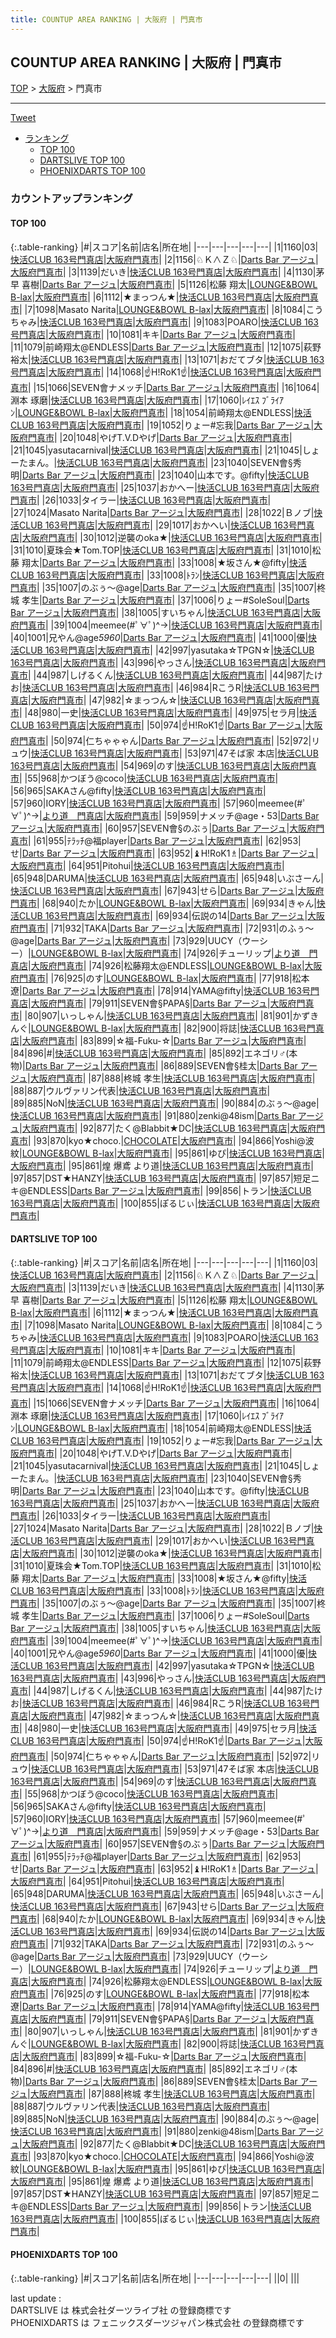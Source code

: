```yaml
---
title: COUNTUP AREA RANKING | 大阪府 | 門真市
---
```

## COUNTUP AREA RANKING | 大阪府 | 門真市

[TOP](/darts/rank/) > [大阪府](/darts/rank/大阪府/) > 門真市

___

<a href="https://twitter.com/share?ref_src=twsrc%5Etfw" data-text="COUNTUP AREA RANKING | 大阪府門真市" class="twitter-share-button" data-hashtags="DARTSLIVE,PHOENIXDARTS,darts,ダーツ" data-show-count="false">Tweet</a>

* [ランキング](#カウントアップランキング)
    * [TOP 100](#top-100)
    * [DARTSLIVE TOP 100](#dartslive-top-100)
    * [PHOENIXDARTS TOP 100](#phoenixdarts-top-100)

### カウントアップランキング

#### TOP 100



{:.table-ranking}
|#|スコア|名前|店名|所在地|
|---|---|---|---|---|
|1|1160|<span class="rank-name-dl">03</span>|<a href="https://search.dartslive.com/jp/shop/f39fb284da9bea805f9f3321c1147265">快活CLUB 163号門真店</a>|<a href="/darts/rank/大阪府/門真市">大阪府門真市</a>|
|2|1156|<span class="rank-name-dl">♘Ｋ∧Ｚ♘</span>|<a href="https://search.dartslive.com/jp/shop/983d0e58802c1d680d9b047a20a7ba1e">Darts Bar アージュ</a>|<a href="/darts/rank/大阪府/門真市">大阪府門真市</a>|
|3|1139|<span class="rank-name-dl">だいき</span>|<a href="https://search.dartslive.com/jp/shop/f39fb284da9bea805f9f3321c1147265">快活CLUB 163号門真店</a>|<a href="/darts/rank/大阪府/門真市">大阪府門真市</a>|
|4|1130|<span class="rank-name-dl">茅早 喜樹</span>|<a href="https://search.dartslive.com/jp/shop/983d0e58802c1d680d9b047a20a7ba1e">Darts Bar アージュ</a>|<a href="/darts/rank/大阪府/門真市">大阪府門真市</a>|
|5|1126|<span class="rank-name-dl">松藤 翔太</span>|<a href="https://search.dartslive.com/jp/shop/00b5fd1de13577db0d9b047a20a7ba1e">LOUNGE&BOWL B-lax</a>|<a href="/darts/rank/大阪府/門真市">大阪府門真市</a>|
|6|1112|<span class="rank-name-dl">★まっつん★</span>|<a href="https://search.dartslive.com/jp/shop/f39fb284da9bea805f9f3321c1147265">快活CLUB 163号門真店</a>|<a href="/darts/rank/大阪府/門真市">大阪府門真市</a>|
|7|1098|<span class="rank-name-dl">Masato Narita</span>|<a href="https://search.dartslive.com/jp/shop/00b5fd1de13577db0d9b047a20a7ba1e">LOUNGE&BOWL B-lax</a>|<a href="/darts/rank/大阪府/門真市">大阪府門真市</a>|
|8|1084|<span class="rank-name-dl">こうちゃみ</span>|<a href="https://search.dartslive.com/jp/shop/f39fb284da9bea805f9f3321c1147265">快活CLUB 163号門真店</a>|<a href="/darts/rank/大阪府/門真市">大阪府門真市</a>|
|9|1083|<span class="rank-name-dl">POARO</span>|<a href="https://search.dartslive.com/jp/shop/f39fb284da9bea805f9f3321c1147265">快活CLUB 163号門真店</a>|<a href="/darts/rank/大阪府/門真市">大阪府門真市</a>|
|10|1081|<span class="rank-name-dl">キキ</span>|<a href="https://search.dartslive.com/jp/shop/983d0e58802c1d680d9b047a20a7ba1e">Darts Bar アージュ</a>|<a href="/darts/rank/大阪府/門真市">大阪府門真市</a>|
|11|1079|<span class="rank-name-dl">前崎翔太@ENDLESS</span>|<a href="https://search.dartslive.com/jp/shop/983d0e58802c1d680d9b047a20a7ba1e">Darts Bar アージュ</a>|<a href="/darts/rank/大阪府/門真市">大阪府門真市</a>|
|12|1075|<span class="rank-name-dl">萩野 裕太</span>|<a href="https://search.dartslive.com/jp/shop/f39fb284da9bea805f9f3321c1147265">快活CLUB 163号門真店</a>|<a href="/darts/rank/大阪府/門真市">大阪府門真市</a>|
|13|1071|<span class="rank-name-dl">おだてブタ</span>|<a href="https://search.dartslive.com/jp/shop/f39fb284da9bea805f9f3321c1147265">快活CLUB 163号門真店</a>|<a href="/darts/rank/大阪府/門真市">大阪府門真市</a>|
|14|1068|<span class="rank-name-dl">☝H!RoK1☝</span>|<a href="https://search.dartslive.com/jp/shop/f39fb284da9bea805f9f3321c1147265">快活CLUB 163号門真店</a>|<a href="/darts/rank/大阪府/門真市">大阪府門真市</a>|
|15|1066|<span class="rank-name-dl">SEVEN會ナメッチ</span>|<a href="https://search.dartslive.com/jp/shop/983d0e58802c1d680d9b047a20a7ba1e">Darts Bar アージュ</a>|<a href="/darts/rank/大阪府/門真市">大阪府門真市</a>|
|16|1064|<span class="rank-name-dl">淵本 琢磨</span>|<a href="https://search.dartslive.com/jp/shop/f39fb284da9bea805f9f3321c1147265">快活CLUB 163号門真店</a>|<a href="/darts/rank/大阪府/門真市">大阪府門真市</a>|
|17|1060|<span class="rank-name-dl">ﾚｲｴｽ ﾌﾞﾗｲｱﾝ</span>|<a href="https://search.dartslive.com/jp/shop/00b5fd1de13577db0d9b047a20a7ba1e">LOUNGE&BOWL B-lax</a>|<a href="/darts/rank/大阪府/門真市">大阪府門真市</a>|
|18|1054|<span class="rank-name-dl">前崎翔太@ENDLESS</span>|<a href="https://search.dartslive.com/jp/shop/f39fb284da9bea805f9f3321c1147265">快活CLUB 163号門真店</a>|<a href="/darts/rank/大阪府/門真市">大阪府門真市</a>|
|19|1052|<span class="rank-name-dl">りょー#忘我</span>|<a href="https://search.dartslive.com/jp/shop/983d0e58802c1d680d9b047a20a7ba1e">Darts Bar アージュ</a>|<a href="/darts/rank/大阪府/門真市">大阪府門真市</a>|
|20|1048|<span class="rank-name-dl">やげT.V.Dやげ</span>|<a href="https://search.dartslive.com/jp/shop/983d0e58802c1d680d9b047a20a7ba1e">Darts Bar アージュ</a>|<a href="/darts/rank/大阪府/門真市">大阪府門真市</a>|
|21|1045|<span class="rank-name-dl">yasutacarnival</span>|<a href="https://search.dartslive.com/jp/shop/f39fb284da9bea805f9f3321c1147265">快活CLUB 163号門真店</a>|<a href="/darts/rank/大阪府/門真市">大阪府門真市</a>|
|21|1045|<span class="rank-name-dl">しょーたまん。</span>|<a href="https://search.dartslive.com/jp/shop/f39fb284da9bea805f9f3321c1147265">快活CLUB 163号門真店</a>|<a href="/darts/rank/大阪府/門真市">大阪府門真市</a>|
|23|1040|<span class="rank-name-dl">SEVEN會§秀明</span>|<a href="https://search.dartslive.com/jp/shop/983d0e58802c1d680d9b047a20a7ba1e">Darts Bar アージュ</a>|<a href="/darts/rank/大阪府/門真市">大阪府門真市</a>|
|23|1040|<span class="rank-name-dl">山本です。@fifty</span>|<a href="https://search.dartslive.com/jp/shop/f39fb284da9bea805f9f3321c1147265">快活CLUB 163号門真店</a>|<a href="/darts/rank/大阪府/門真市">大阪府門真市</a>|
|25|1037|<span class="rank-name-dl">おかへー</span>|<a href="https://search.dartslive.com/jp/shop/f39fb284da9bea805f9f3321c1147265">快活CLUB 163号門真店</a>|<a href="/darts/rank/大阪府/門真市">大阪府門真市</a>|
|26|1033|<span class="rank-name-dl">タイラー</span>|<a href="https://search.dartslive.com/jp/shop/f39fb284da9bea805f9f3321c1147265">快活CLUB 163号門真店</a>|<a href="/darts/rank/大阪府/門真市">大阪府門真市</a>|
|27|1024|<span class="rank-name-dl">Masato Narita</span>|<a href="https://search.dartslive.com/jp/shop/983d0e58802c1d680d9b047a20a7ba1e">Darts Bar アージュ</a>|<a href="/darts/rank/大阪府/門真市">大阪府門真市</a>|
|28|1022|<span class="rank-name-dl">Ｂノブ</span>|<a href="https://search.dartslive.com/jp/shop/f39fb284da9bea805f9f3321c1147265">快活CLUB 163号門真店</a>|<a href="/darts/rank/大阪府/門真市">大阪府門真市</a>|
|29|1017|<span class="rank-name-dl">おかへい</span>|<a href="https://search.dartslive.com/jp/shop/f39fb284da9bea805f9f3321c1147265">快活CLUB 163号門真店</a>|<a href="/darts/rank/大阪府/門真市">大阪府門真市</a>|
|30|1012|<span class="rank-name-dl">逆襲のoka★</span>|<a href="https://search.dartslive.com/jp/shop/f39fb284da9bea805f9f3321c1147265">快活CLUB 163号門真店</a>|<a href="/darts/rank/大阪府/門真市">大阪府門真市</a>|
|31|1010|<span class="rank-name-dl">夏珠会★Tom.TOP</span>|<a href="https://search.dartslive.com/jp/shop/f39fb284da9bea805f9f3321c1147265">快活CLUB 163号門真店</a>|<a href="/darts/rank/大阪府/門真市">大阪府門真市</a>|
|31|1010|<span class="rank-name-dl">松藤 翔太</span>|<a href="https://search.dartslive.com/jp/shop/983d0e58802c1d680d9b047a20a7ba1e">Darts Bar アージュ</a>|<a href="/darts/rank/大阪府/門真市">大阪府門真市</a>|
|33|1008|<span class="rank-name-dl">★坂さん★@fifty</span>|<a href="https://search.dartslive.com/jp/shop/f39fb284da9bea805f9f3321c1147265">快活CLUB 163号門真店</a>|<a href="/darts/rank/大阪府/門真市">大阪府門真市</a>|
|33|1008|<span class="rank-name-dl">ﾄﾗﾝ</span>|<a href="https://search.dartslive.com/jp/shop/f39fb284da9bea805f9f3321c1147265">快活CLUB 163号門真店</a>|<a href="/darts/rank/大阪府/門真市">大阪府門真市</a>|
|35|1007|<span class="rank-name-dl">のぶぅ〜@age</span>|<a href="https://search.dartslive.com/jp/shop/983d0e58802c1d680d9b047a20a7ba1e">Darts Bar アージュ</a>|<a href="/darts/rank/大阪府/門真市">大阪府門真市</a>|
|35|1007|<span class="rank-name-dl">柊城 孝生</span>|<a href="https://search.dartslive.com/jp/shop/983d0e58802c1d680d9b047a20a7ba1e">Darts Bar アージュ</a>|<a href="/darts/rank/大阪府/門真市">大阪府門真市</a>|
|37|1006|<span class="rank-name-dl">りょー#SoleSoul</span>|<a href="https://search.dartslive.com/jp/shop/983d0e58802c1d680d9b047a20a7ba1e">Darts Bar アージュ</a>|<a href="/darts/rank/大阪府/門真市">大阪府門真市</a>|
|38|1005|<span class="rank-name-dl">すいちゃん</span>|<a href="https://search.dartslive.com/jp/shop/f39fb284da9bea805f9f3321c1147265">快活CLUB 163号門真店</a>|<a href="/darts/rank/大阪府/門真市">大阪府門真市</a>|
|39|1004|<span class="rank-name-dl">meemee(#ﾟ∀ﾟ)^→</span>|<a href="https://search.dartslive.com/jp/shop/f39fb284da9bea805f9f3321c1147265">快活CLUB 163号門真店</a>|<a href="/darts/rank/大阪府/門真市">大阪府門真市</a>|
|40|1001|<span class="rank-name-dl">兄やん@age*5960*</span>|<a href="https://search.dartslive.com/jp/shop/983d0e58802c1d680d9b047a20a7ba1e">Darts Bar アージュ</a>|<a href="/darts/rank/大阪府/門真市">大阪府門真市</a>|
|41|1000|<span class="rank-name-dl">優</span>|<a href="https://search.dartslive.com/jp/shop/f39fb284da9bea805f9f3321c1147265">快活CLUB 163号門真店</a>|<a href="/darts/rank/大阪府/門真市">大阪府門真市</a>|
|42|997|<span class="rank-name-dl">yasutaka☆TPGN☆</span>|<a href="https://search.dartslive.com/jp/shop/f39fb284da9bea805f9f3321c1147265">快活CLUB 163号門真店</a>|<a href="/darts/rank/大阪府/門真市">大阪府門真市</a>|
|43|996|<span class="rank-name-dl">やっさん</span>|<a href="https://search.dartslive.com/jp/shop/f39fb284da9bea805f9f3321c1147265">快活CLUB 163号門真店</a>|<a href="/darts/rank/大阪府/門真市">大阪府門真市</a>|
|44|987|<span class="rank-name-dl">しげるくん</span>|<a href="https://search.dartslive.com/jp/shop/f39fb284da9bea805f9f3321c1147265">快活CLUB 163号門真店</a>|<a href="/darts/rank/大阪府/門真市">大阪府門真市</a>|
|44|987|<span class="rank-name-dl">たけお</span>|<a href="https://search.dartslive.com/jp/shop/f39fb284da9bea805f9f3321c1147265">快活CLUB 163号門真店</a>|<a href="/darts/rank/大阪府/門真市">大阪府門真市</a>|
|46|984|<span class="rank-name-dl">RこうR</span>|<a href="https://search.dartslive.com/jp/shop/f39fb284da9bea805f9f3321c1147265">快活CLUB 163号門真店</a>|<a href="/darts/rank/大阪府/門真市">大阪府門真市</a>|
|47|982|<span class="rank-name-dl">☆まっつん☆</span>|<a href="https://search.dartslive.com/jp/shop/f39fb284da9bea805f9f3321c1147265">快活CLUB 163号門真店</a>|<a href="/darts/rank/大阪府/門真市">大阪府門真市</a>|
|48|980|<span class="rank-name-dl">一史</span>|<a href="https://search.dartslive.com/jp/shop/f39fb284da9bea805f9f3321c1147265">快活CLUB 163号門真店</a>|<a href="/darts/rank/大阪府/門真市">大阪府門真市</a>|
|49|975|<span class="rank-name-dl">セラ月</span>|<a href="https://search.dartslive.com/jp/shop/f39fb284da9bea805f9f3321c1147265">快活CLUB 163号門真店</a>|<a href="/darts/rank/大阪府/門真市">大阪府門真市</a>|
|50|974|<span class="rank-name-dl">☝H!RoK1☝</span>|<a href="https://search.dartslive.com/jp/shop/983d0e58802c1d680d9b047a20a7ba1e">Darts Bar アージュ</a>|<a href="/darts/rank/大阪府/門真市">大阪府門真市</a>|
|50|974|<span class="rank-name-dl">仁ちゃゃゃん</span>|<a href="https://search.dartslive.com/jp/shop/983d0e58802c1d680d9b047a20a7ba1e">Darts Bar アージュ</a>|<a href="/darts/rank/大阪府/門真市">大阪府門真市</a>|
|52|972|<span class="rank-name-dl">リュウ</span>|<a href="https://search.dartslive.com/jp/shop/f39fb284da9bea805f9f3321c1147265">快活CLUB 163号門真店</a>|<a href="/darts/rank/大阪府/門真市">大阪府門真市</a>|
|53|971|<span class="rank-name-dl">47そば家 本店</span>|<a href="https://search.dartslive.com/jp/shop/f39fb284da9bea805f9f3321c1147265">快活CLUB 163号門真店</a>|<a href="/darts/rank/大阪府/門真市">大阪府門真市</a>|
|54|969|<span class="rank-name-dl">のす</span>|<a href="https://search.dartslive.com/jp/shop/f39fb284da9bea805f9f3321c1147265">快活CLUB 163号門真店</a>|<a href="/darts/rank/大阪府/門真市">大阪府門真市</a>|
|55|968|<span class="rank-name-dl">かつぼう@coco</span>|<a href="https://search.dartslive.com/jp/shop/f39fb284da9bea805f9f3321c1147265">快活CLUB 163号門真店</a>|<a href="/darts/rank/大阪府/門真市">大阪府門真市</a>|
|56|965|<span class="rank-name-dl">SAKAさん@fifty</span>|<a href="https://search.dartslive.com/jp/shop/f39fb284da9bea805f9f3321c1147265">快活CLUB 163号門真店</a>|<a href="/darts/rank/大阪府/門真市">大阪府門真市</a>|
|57|960|<span class="rank-name-dl">IORY</span>|<a href="https://search.dartslive.com/jp/shop/f39fb284da9bea805f9f3321c1147265">快活CLUB 163号門真店</a>|<a href="/darts/rank/大阪府/門真市">大阪府門真市</a>|
|57|960|<span class="rank-name-dl">meemee(#ﾟ∀ﾟ)^→</span>|<a href="https://search.dartslive.com/jp/shop/8a49af8c450299650d9b047a20a7ba1e">より道　門真店</a>|<a href="/darts/rank/大阪府/門真市">大阪府門真市</a>|
|59|959|<span class="rank-name-dl">ナメッチ@age・53</span>|<a href="https://search.dartslive.com/jp/shop/983d0e58802c1d680d9b047a20a7ba1e">Darts Bar アージュ</a>|<a href="/darts/rank/大阪府/門真市">大阪府門真市</a>|
|60|957|<span class="rank-name-dl">SEVEN會§のぶぅ</span>|<a href="https://search.dartslive.com/jp/shop/983d0e58802c1d680d9b047a20a7ba1e">Darts Bar アージュ</a>|<a href="/darts/rank/大阪府/門真市">大阪府門真市</a>|
|61|955|<span class="rank-name-dl">ﾃﾗｯﾁ@福player</span>|<a href="https://search.dartslive.com/jp/shop/983d0e58802c1d680d9b047a20a7ba1e">Darts Bar アージュ</a>|<a href="/darts/rank/大阪府/門真市">大阪府門真市</a>|
|62|953|<span class="rank-name-dl">せ</span>|<a href="https://search.dartslive.com/jp/shop/983d0e58802c1d680d9b047a20a7ba1e">Darts Bar アージュ</a>|<a href="/darts/rank/大阪府/門真市">大阪府門真市</a>|
|63|952|<span class="rank-name-dl">♝H!RoK1♗</span>|<a href="https://search.dartslive.com/jp/shop/983d0e58802c1d680d9b047a20a7ba1e">Darts Bar アージュ</a>|<a href="/darts/rank/大阪府/門真市">大阪府門真市</a>|
|64|951|<span class="rank-name-dl">Pitohui</span>|<a href="https://search.dartslive.com/jp/shop/f39fb284da9bea805f9f3321c1147265">快活CLUB 163号門真店</a>|<a href="/darts/rank/大阪府/門真市">大阪府門真市</a>|
|65|948|<span class="rank-name-dl">DARUMA</span>|<a href="https://search.dartslive.com/jp/shop/f39fb284da9bea805f9f3321c1147265">快活CLUB 163号門真店</a>|<a href="/darts/rank/大阪府/門真市">大阪府門真市</a>|
|65|948|<span class="rank-name-dl">いぶさーん</span>|<a href="https://search.dartslive.com/jp/shop/f39fb284da9bea805f9f3321c1147265">快活CLUB 163号門真店</a>|<a href="/darts/rank/大阪府/門真市">大阪府門真市</a>|
|67|943|<span class="rank-name-dl">せら</span>|<a href="https://search.dartslive.com/jp/shop/983d0e58802c1d680d9b047a20a7ba1e">Darts Bar アージュ</a>|<a href="/darts/rank/大阪府/門真市">大阪府門真市</a>|
|68|940|<span class="rank-name-dl">たか</span>|<a href="https://search.dartslive.com/jp/shop/00b5fd1de13577db0d9b047a20a7ba1e">LOUNGE&BOWL B-lax</a>|<a href="/darts/rank/大阪府/門真市">大阪府門真市</a>|
|69|934|<span class="rank-name-dl">きゃん</span>|<a href="https://search.dartslive.com/jp/shop/f39fb284da9bea805f9f3321c1147265">快活CLUB 163号門真店</a>|<a href="/darts/rank/大阪府/門真市">大阪府門真市</a>|
|69|934|<span class="rank-name-dl">伝説の14</span>|<a href="https://search.dartslive.com/jp/shop/983d0e58802c1d680d9b047a20a7ba1e">Darts Bar アージュ</a>|<a href="/darts/rank/大阪府/門真市">大阪府門真市</a>|
|71|932|<span class="rank-name-dl">TAKA</span>|<a href="https://search.dartslive.com/jp/shop/983d0e58802c1d680d9b047a20a7ba1e">Darts Bar アージュ</a>|<a href="/darts/rank/大阪府/門真市">大阪府門真市</a>|
|72|931|<span class="rank-name-dl">のふぅ〜@age</span>|<a href="https://search.dartslive.com/jp/shop/983d0e58802c1d680d9b047a20a7ba1e">Darts Bar アージュ</a>|<a href="/darts/rank/大阪府/門真市">大阪府門真市</a>|
|73|929|<span class="rank-name-dl">UUCY（ウーシー）</span>|<a href="https://search.dartslive.com/jp/shop/00b5fd1de13577db0d9b047a20a7ba1e">LOUNGE&BOWL B-lax</a>|<a href="/darts/rank/大阪府/門真市">大阪府門真市</a>|
|74|926|<span class="rank-name-dl">チューリップ</span>|<a href="https://search.dartslive.com/jp/shop/8a49af8c450299650d9b047a20a7ba1e">より道　門真店</a>|<a href="/darts/rank/大阪府/門真市">大阪府門真市</a>|
|74|926|<span class="rank-name-dl">松藤翔太@ENDLESS</span>|<a href="https://search.dartslive.com/jp/shop/00b5fd1de13577db0d9b047a20a7ba1e">LOUNGE&BOWL B-lax</a>|<a href="/darts/rank/大阪府/門真市">大阪府門真市</a>|
|76|925|<span class="rank-name-dl">のす</span>|<a href="https://search.dartslive.com/jp/shop/00b5fd1de13577db0d9b047a20a7ba1e">LOUNGE&BOWL B-lax</a>|<a href="/darts/rank/大阪府/門真市">大阪府門真市</a>|
|77|918|<span class="rank-name-dl">松本 遼</span>|<a href="https://search.dartslive.com/jp/shop/983d0e58802c1d680d9b047a20a7ba1e">Darts Bar アージュ</a>|<a href="/darts/rank/大阪府/門真市">大阪府門真市</a>|
|78|914|<span class="rank-name-dl">YAMA@fifty</span>|<a href="https://search.dartslive.com/jp/shop/f39fb284da9bea805f9f3321c1147265">快活CLUB 163号門真店</a>|<a href="/darts/rank/大阪府/門真市">大阪府門真市</a>|
|79|911|<span class="rank-name-dl">SEVEN會§PAPA§</span>|<a href="https://search.dartslive.com/jp/shop/983d0e58802c1d680d9b047a20a7ba1e">Darts Bar アージュ</a>|<a href="/darts/rank/大阪府/門真市">大阪府門真市</a>|
|80|907|<span class="rank-name-dl">いっしゃん</span>|<a href="https://search.dartslive.com/jp/shop/f39fb284da9bea805f9f3321c1147265">快活CLUB 163号門真店</a>|<a href="/darts/rank/大阪府/門真市">大阪府門真市</a>|
|81|901|<span class="rank-name-dl">かずきんぐ</span>|<a href="https://search.dartslive.com/jp/shop/00b5fd1de13577db0d9b047a20a7ba1e">LOUNGE&BOWL B-lax</a>|<a href="/darts/rank/大阪府/門真市">大阪府門真市</a>|
|82|900|<span class="rank-name-dl">将誌</span>|<a href="https://search.dartslive.com/jp/shop/f39fb284da9bea805f9f3321c1147265">快活CLUB 163号門真店</a>|<a href="/darts/rank/大阪府/門真市">大阪府門真市</a>|
|83|899|<span class="rank-name-dl">☆福-Fuku-☆</span>|<a href="https://search.dartslive.com/jp/shop/983d0e58802c1d680d9b047a20a7ba1e">Darts Bar アージュ</a>|<a href="/darts/rank/大阪府/門真市">大阪府門真市</a>|
|84|896|<span class="rank-name-dl">#</span>|<a href="https://search.dartslive.com/jp/shop/f39fb284da9bea805f9f3321c1147265">快活CLUB 163号門真店</a>|<a href="/darts/rank/大阪府/門真市">大阪府門真市</a>|
|85|892|<span class="rank-name-dl">エネゴリ♂(本物)</span>|<a href="https://search.dartslive.com/jp/shop/983d0e58802c1d680d9b047a20a7ba1e">Darts Bar アージュ</a>|<a href="/darts/rank/大阪府/門真市">大阪府門真市</a>|
|86|889|<span class="rank-name-dl">SEVEN會§桂太</span>|<a href="https://search.dartslive.com/jp/shop/983d0e58802c1d680d9b047a20a7ba1e">Darts Bar アージュ</a>|<a href="/darts/rank/大阪府/門真市">大阪府門真市</a>|
|87|888|<span class="rank-name-dl">柊城 孝生</span>|<a href="https://search.dartslive.com/jp/shop/f39fb284da9bea805f9f3321c1147265">快活CLUB 163号門真店</a>|<a href="/darts/rank/大阪府/門真市">大阪府門真市</a>|
|88|887|<span class="rank-name-dl">ウルヴァリン代表</span>|<a href="https://search.dartslive.com/jp/shop/f39fb284da9bea805f9f3321c1147265">快活CLUB 163号門真店</a>|<a href="/darts/rank/大阪府/門真市">大阪府門真市</a>|
|89|885|<span class="rank-name-dl">NoN</span>|<a href="https://search.dartslive.com/jp/shop/f39fb284da9bea805f9f3321c1147265">快活CLUB 163号門真店</a>|<a href="/darts/rank/大阪府/門真市">大阪府門真市</a>|
|90|884|<span class="rank-name-dl">のぶぅ〜@age</span>|<a href="https://search.dartslive.com/jp/shop/f39fb284da9bea805f9f3321c1147265">快活CLUB 163号門真店</a>|<a href="/darts/rank/大阪府/門真市">大阪府門真市</a>|
|91|880|<span class="rank-name-dl">zenki@48ism</span>|<a href="https://search.dartslive.com/jp/shop/983d0e58802c1d680d9b047a20a7ba1e">Darts Bar アージュ</a>|<a href="/darts/rank/大阪府/門真市">大阪府門真市</a>|
|92|877|<span class="rank-name-dl">たく@Blabbit★DC</span>|<a href="https://search.dartslive.com/jp/shop/f39fb284da9bea805f9f3321c1147265">快活CLUB 163号門真店</a>|<a href="/darts/rank/大阪府/門真市">大阪府門真市</a>|
|93|870|<span class="rank-name-dl">kyo★choco.</span>|<a href="https://search.dartslive.com/jp/shop/4176b829d791c9ba0d9b047a20a7ba1e">CHOCOLATE</a>|<a href="/darts/rank/大阪府/門真市">大阪府門真市</a>|
|94|866|<span class="rank-name-dl">Yoshi@波紋</span>|<a href="https://search.dartslive.com/jp/shop/00b5fd1de13577db0d9b047a20a7ba1e">LOUNGE&BOWL B-lax</a>|<a href="/darts/rank/大阪府/門真市">大阪府門真市</a>|
|95|861|<span class="rank-name-dl">ゆぴ</span>|<a href="https://search.dartslive.com/jp/shop/f39fb284da9bea805f9f3321c1147265">快活CLUB 163号門真店</a>|<a href="/darts/rank/大阪府/門真市">大阪府門真市</a>|
|95|861|<span class="rank-name-dl">煌 爆鳶 より道</span>|<a href="https://search.dartslive.com/jp/shop/f39fb284da9bea805f9f3321c1147265">快活CLUB 163号門真店</a>|<a href="/darts/rank/大阪府/門真市">大阪府門真市</a>|
|97|857|<span class="rank-name-dl">DST★HANZY</span>|<a href="https://search.dartslive.com/jp/shop/f39fb284da9bea805f9f3321c1147265">快活CLUB 163号門真店</a>|<a href="/darts/rank/大阪府/門真市">大阪府門真市</a>|
|97|857|<span class="rank-name-dl">短足ニキ@ENDLESS</span>|<a href="https://search.dartslive.com/jp/shop/983d0e58802c1d680d9b047a20a7ba1e">Darts Bar アージュ</a>|<a href="/darts/rank/大阪府/門真市">大阪府門真市</a>|
|99|856|<span class="rank-name-dl">トラン</span>|<a href="https://search.dartslive.com/jp/shop/f39fb284da9bea805f9f3321c1147265">快活CLUB 163号門真店</a>|<a href="/darts/rank/大阪府/門真市">大阪府門真市</a>|
|100|855|<span class="rank-name-dl">ぽるじぃ</span>|<a href="https://search.dartslive.com/jp/shop/f39fb284da9bea805f9f3321c1147265">快活CLUB 163号門真店</a>|<a href="/darts/rank/大阪府/門真市">大阪府門真市</a>|


#### DARTSLIVE TOP 100



{:.table-ranking}
|#|スコア|名前|店名|所在地|
|---|---|---|---|---|
|1|1160|<span class="rank-name-dl">03</span>|<a href="https://search.dartslive.com/jp/shop/f39fb284da9bea805f9f3321c1147265">快活CLUB 163号門真店</a>|<a href="/darts/rank/大阪府/門真市">大阪府門真市</a>|
|2|1156|<span class="rank-name-dl">♘Ｋ∧Ｚ♘</span>|<a href="https://search.dartslive.com/jp/shop/983d0e58802c1d680d9b047a20a7ba1e">Darts Bar アージュ</a>|<a href="/darts/rank/大阪府/門真市">大阪府門真市</a>|
|3|1139|<span class="rank-name-dl">だいき</span>|<a href="https://search.dartslive.com/jp/shop/f39fb284da9bea805f9f3321c1147265">快活CLUB 163号門真店</a>|<a href="/darts/rank/大阪府/門真市">大阪府門真市</a>|
|4|1130|<span class="rank-name-dl">茅早 喜樹</span>|<a href="https://search.dartslive.com/jp/shop/983d0e58802c1d680d9b047a20a7ba1e">Darts Bar アージュ</a>|<a href="/darts/rank/大阪府/門真市">大阪府門真市</a>|
|5|1126|<span class="rank-name-dl">松藤 翔太</span>|<a href="https://search.dartslive.com/jp/shop/00b5fd1de13577db0d9b047a20a7ba1e">LOUNGE&BOWL B-lax</a>|<a href="/darts/rank/大阪府/門真市">大阪府門真市</a>|
|6|1112|<span class="rank-name-dl">★まっつん★</span>|<a href="https://search.dartslive.com/jp/shop/f39fb284da9bea805f9f3321c1147265">快活CLUB 163号門真店</a>|<a href="/darts/rank/大阪府/門真市">大阪府門真市</a>|
|7|1098|<span class="rank-name-dl">Masato Narita</span>|<a href="https://search.dartslive.com/jp/shop/00b5fd1de13577db0d9b047a20a7ba1e">LOUNGE&BOWL B-lax</a>|<a href="/darts/rank/大阪府/門真市">大阪府門真市</a>|
|8|1084|<span class="rank-name-dl">こうちゃみ</span>|<a href="https://search.dartslive.com/jp/shop/f39fb284da9bea805f9f3321c1147265">快活CLUB 163号門真店</a>|<a href="/darts/rank/大阪府/門真市">大阪府門真市</a>|
|9|1083|<span class="rank-name-dl">POARO</span>|<a href="https://search.dartslive.com/jp/shop/f39fb284da9bea805f9f3321c1147265">快活CLUB 163号門真店</a>|<a href="/darts/rank/大阪府/門真市">大阪府門真市</a>|
|10|1081|<span class="rank-name-dl">キキ</span>|<a href="https://search.dartslive.com/jp/shop/983d0e58802c1d680d9b047a20a7ba1e">Darts Bar アージュ</a>|<a href="/darts/rank/大阪府/門真市">大阪府門真市</a>|
|11|1079|<span class="rank-name-dl">前崎翔太@ENDLESS</span>|<a href="https://search.dartslive.com/jp/shop/983d0e58802c1d680d9b047a20a7ba1e">Darts Bar アージュ</a>|<a href="/darts/rank/大阪府/門真市">大阪府門真市</a>|
|12|1075|<span class="rank-name-dl">萩野 裕太</span>|<a href="https://search.dartslive.com/jp/shop/f39fb284da9bea805f9f3321c1147265">快活CLUB 163号門真店</a>|<a href="/darts/rank/大阪府/門真市">大阪府門真市</a>|
|13|1071|<span class="rank-name-dl">おだてブタ</span>|<a href="https://search.dartslive.com/jp/shop/f39fb284da9bea805f9f3321c1147265">快活CLUB 163号門真店</a>|<a href="/darts/rank/大阪府/門真市">大阪府門真市</a>|
|14|1068|<span class="rank-name-dl">☝H!RoK1☝</span>|<a href="https://search.dartslive.com/jp/shop/f39fb284da9bea805f9f3321c1147265">快活CLUB 163号門真店</a>|<a href="/darts/rank/大阪府/門真市">大阪府門真市</a>|
|15|1066|<span class="rank-name-dl">SEVEN會ナメッチ</span>|<a href="https://search.dartslive.com/jp/shop/983d0e58802c1d680d9b047a20a7ba1e">Darts Bar アージュ</a>|<a href="/darts/rank/大阪府/門真市">大阪府門真市</a>|
|16|1064|<span class="rank-name-dl">淵本 琢磨</span>|<a href="https://search.dartslive.com/jp/shop/f39fb284da9bea805f9f3321c1147265">快活CLUB 163号門真店</a>|<a href="/darts/rank/大阪府/門真市">大阪府門真市</a>|
|17|1060|<span class="rank-name-dl">ﾚｲｴｽ ﾌﾞﾗｲｱﾝ</span>|<a href="https://search.dartslive.com/jp/shop/00b5fd1de13577db0d9b047a20a7ba1e">LOUNGE&BOWL B-lax</a>|<a href="/darts/rank/大阪府/門真市">大阪府門真市</a>|
|18|1054|<span class="rank-name-dl">前崎翔太@ENDLESS</span>|<a href="https://search.dartslive.com/jp/shop/f39fb284da9bea805f9f3321c1147265">快活CLUB 163号門真店</a>|<a href="/darts/rank/大阪府/門真市">大阪府門真市</a>|
|19|1052|<span class="rank-name-dl">りょー#忘我</span>|<a href="https://search.dartslive.com/jp/shop/983d0e58802c1d680d9b047a20a7ba1e">Darts Bar アージュ</a>|<a href="/darts/rank/大阪府/門真市">大阪府門真市</a>|
|20|1048|<span class="rank-name-dl">やげT.V.Dやげ</span>|<a href="https://search.dartslive.com/jp/shop/983d0e58802c1d680d9b047a20a7ba1e">Darts Bar アージュ</a>|<a href="/darts/rank/大阪府/門真市">大阪府門真市</a>|
|21|1045|<span class="rank-name-dl">yasutacarnival</span>|<a href="https://search.dartslive.com/jp/shop/f39fb284da9bea805f9f3321c1147265">快活CLUB 163号門真店</a>|<a href="/darts/rank/大阪府/門真市">大阪府門真市</a>|
|21|1045|<span class="rank-name-dl">しょーたまん。</span>|<a href="https://search.dartslive.com/jp/shop/f39fb284da9bea805f9f3321c1147265">快活CLUB 163号門真店</a>|<a href="/darts/rank/大阪府/門真市">大阪府門真市</a>|
|23|1040|<span class="rank-name-dl">SEVEN會§秀明</span>|<a href="https://search.dartslive.com/jp/shop/983d0e58802c1d680d9b047a20a7ba1e">Darts Bar アージュ</a>|<a href="/darts/rank/大阪府/門真市">大阪府門真市</a>|
|23|1040|<span class="rank-name-dl">山本です。@fifty</span>|<a href="https://search.dartslive.com/jp/shop/f39fb284da9bea805f9f3321c1147265">快活CLUB 163号門真店</a>|<a href="/darts/rank/大阪府/門真市">大阪府門真市</a>|
|25|1037|<span class="rank-name-dl">おかへー</span>|<a href="https://search.dartslive.com/jp/shop/f39fb284da9bea805f9f3321c1147265">快活CLUB 163号門真店</a>|<a href="/darts/rank/大阪府/門真市">大阪府門真市</a>|
|26|1033|<span class="rank-name-dl">タイラー</span>|<a href="https://search.dartslive.com/jp/shop/f39fb284da9bea805f9f3321c1147265">快活CLUB 163号門真店</a>|<a href="/darts/rank/大阪府/門真市">大阪府門真市</a>|
|27|1024|<span class="rank-name-dl">Masato Narita</span>|<a href="https://search.dartslive.com/jp/shop/983d0e58802c1d680d9b047a20a7ba1e">Darts Bar アージュ</a>|<a href="/darts/rank/大阪府/門真市">大阪府門真市</a>|
|28|1022|<span class="rank-name-dl">Ｂノブ</span>|<a href="https://search.dartslive.com/jp/shop/f39fb284da9bea805f9f3321c1147265">快活CLUB 163号門真店</a>|<a href="/darts/rank/大阪府/門真市">大阪府門真市</a>|
|29|1017|<span class="rank-name-dl">おかへい</span>|<a href="https://search.dartslive.com/jp/shop/f39fb284da9bea805f9f3321c1147265">快活CLUB 163号門真店</a>|<a href="/darts/rank/大阪府/門真市">大阪府門真市</a>|
|30|1012|<span class="rank-name-dl">逆襲のoka★</span>|<a href="https://search.dartslive.com/jp/shop/f39fb284da9bea805f9f3321c1147265">快活CLUB 163号門真店</a>|<a href="/darts/rank/大阪府/門真市">大阪府門真市</a>|
|31|1010|<span class="rank-name-dl">夏珠会★Tom.TOP</span>|<a href="https://search.dartslive.com/jp/shop/f39fb284da9bea805f9f3321c1147265">快活CLUB 163号門真店</a>|<a href="/darts/rank/大阪府/門真市">大阪府門真市</a>|
|31|1010|<span class="rank-name-dl">松藤 翔太</span>|<a href="https://search.dartslive.com/jp/shop/983d0e58802c1d680d9b047a20a7ba1e">Darts Bar アージュ</a>|<a href="/darts/rank/大阪府/門真市">大阪府門真市</a>|
|33|1008|<span class="rank-name-dl">★坂さん★@fifty</span>|<a href="https://search.dartslive.com/jp/shop/f39fb284da9bea805f9f3321c1147265">快活CLUB 163号門真店</a>|<a href="/darts/rank/大阪府/門真市">大阪府門真市</a>|
|33|1008|<span class="rank-name-dl">ﾄﾗﾝ</span>|<a href="https://search.dartslive.com/jp/shop/f39fb284da9bea805f9f3321c1147265">快活CLUB 163号門真店</a>|<a href="/darts/rank/大阪府/門真市">大阪府門真市</a>|
|35|1007|<span class="rank-name-dl">のぶぅ〜@age</span>|<a href="https://search.dartslive.com/jp/shop/983d0e58802c1d680d9b047a20a7ba1e">Darts Bar アージュ</a>|<a href="/darts/rank/大阪府/門真市">大阪府門真市</a>|
|35|1007|<span class="rank-name-dl">柊城 孝生</span>|<a href="https://search.dartslive.com/jp/shop/983d0e58802c1d680d9b047a20a7ba1e">Darts Bar アージュ</a>|<a href="/darts/rank/大阪府/門真市">大阪府門真市</a>|
|37|1006|<span class="rank-name-dl">りょー#SoleSoul</span>|<a href="https://search.dartslive.com/jp/shop/983d0e58802c1d680d9b047a20a7ba1e">Darts Bar アージュ</a>|<a href="/darts/rank/大阪府/門真市">大阪府門真市</a>|
|38|1005|<span class="rank-name-dl">すいちゃん</span>|<a href="https://search.dartslive.com/jp/shop/f39fb284da9bea805f9f3321c1147265">快活CLUB 163号門真店</a>|<a href="/darts/rank/大阪府/門真市">大阪府門真市</a>|
|39|1004|<span class="rank-name-dl">meemee(#ﾟ∀ﾟ)^→</span>|<a href="https://search.dartslive.com/jp/shop/f39fb284da9bea805f9f3321c1147265">快活CLUB 163号門真店</a>|<a href="/darts/rank/大阪府/門真市">大阪府門真市</a>|
|40|1001|<span class="rank-name-dl">兄やん@age*5960*</span>|<a href="https://search.dartslive.com/jp/shop/983d0e58802c1d680d9b047a20a7ba1e">Darts Bar アージュ</a>|<a href="/darts/rank/大阪府/門真市">大阪府門真市</a>|
|41|1000|<span class="rank-name-dl">優</span>|<a href="https://search.dartslive.com/jp/shop/f39fb284da9bea805f9f3321c1147265">快活CLUB 163号門真店</a>|<a href="/darts/rank/大阪府/門真市">大阪府門真市</a>|
|42|997|<span class="rank-name-dl">yasutaka☆TPGN☆</span>|<a href="https://search.dartslive.com/jp/shop/f39fb284da9bea805f9f3321c1147265">快活CLUB 163号門真店</a>|<a href="/darts/rank/大阪府/門真市">大阪府門真市</a>|
|43|996|<span class="rank-name-dl">やっさん</span>|<a href="https://search.dartslive.com/jp/shop/f39fb284da9bea805f9f3321c1147265">快活CLUB 163号門真店</a>|<a href="/darts/rank/大阪府/門真市">大阪府門真市</a>|
|44|987|<span class="rank-name-dl">しげるくん</span>|<a href="https://search.dartslive.com/jp/shop/f39fb284da9bea805f9f3321c1147265">快活CLUB 163号門真店</a>|<a href="/darts/rank/大阪府/門真市">大阪府門真市</a>|
|44|987|<span class="rank-name-dl">たけお</span>|<a href="https://search.dartslive.com/jp/shop/f39fb284da9bea805f9f3321c1147265">快活CLUB 163号門真店</a>|<a href="/darts/rank/大阪府/門真市">大阪府門真市</a>|
|46|984|<span class="rank-name-dl">RこうR</span>|<a href="https://search.dartslive.com/jp/shop/f39fb284da9bea805f9f3321c1147265">快活CLUB 163号門真店</a>|<a href="/darts/rank/大阪府/門真市">大阪府門真市</a>|
|47|982|<span class="rank-name-dl">☆まっつん☆</span>|<a href="https://search.dartslive.com/jp/shop/f39fb284da9bea805f9f3321c1147265">快活CLUB 163号門真店</a>|<a href="/darts/rank/大阪府/門真市">大阪府門真市</a>|
|48|980|<span class="rank-name-dl">一史</span>|<a href="https://search.dartslive.com/jp/shop/f39fb284da9bea805f9f3321c1147265">快活CLUB 163号門真店</a>|<a href="/darts/rank/大阪府/門真市">大阪府門真市</a>|
|49|975|<span class="rank-name-dl">セラ月</span>|<a href="https://search.dartslive.com/jp/shop/f39fb284da9bea805f9f3321c1147265">快活CLUB 163号門真店</a>|<a href="/darts/rank/大阪府/門真市">大阪府門真市</a>|
|50|974|<span class="rank-name-dl">☝H!RoK1☝</span>|<a href="https://search.dartslive.com/jp/shop/983d0e58802c1d680d9b047a20a7ba1e">Darts Bar アージュ</a>|<a href="/darts/rank/大阪府/門真市">大阪府門真市</a>|
|50|974|<span class="rank-name-dl">仁ちゃゃゃん</span>|<a href="https://search.dartslive.com/jp/shop/983d0e58802c1d680d9b047a20a7ba1e">Darts Bar アージュ</a>|<a href="/darts/rank/大阪府/門真市">大阪府門真市</a>|
|52|972|<span class="rank-name-dl">リュウ</span>|<a href="https://search.dartslive.com/jp/shop/f39fb284da9bea805f9f3321c1147265">快活CLUB 163号門真店</a>|<a href="/darts/rank/大阪府/門真市">大阪府門真市</a>|
|53|971|<span class="rank-name-dl">47そば家 本店</span>|<a href="https://search.dartslive.com/jp/shop/f39fb284da9bea805f9f3321c1147265">快活CLUB 163号門真店</a>|<a href="/darts/rank/大阪府/門真市">大阪府門真市</a>|
|54|969|<span class="rank-name-dl">のす</span>|<a href="https://search.dartslive.com/jp/shop/f39fb284da9bea805f9f3321c1147265">快活CLUB 163号門真店</a>|<a href="/darts/rank/大阪府/門真市">大阪府門真市</a>|
|55|968|<span class="rank-name-dl">かつぼう@coco</span>|<a href="https://search.dartslive.com/jp/shop/f39fb284da9bea805f9f3321c1147265">快活CLUB 163号門真店</a>|<a href="/darts/rank/大阪府/門真市">大阪府門真市</a>|
|56|965|<span class="rank-name-dl">SAKAさん@fifty</span>|<a href="https://search.dartslive.com/jp/shop/f39fb284da9bea805f9f3321c1147265">快活CLUB 163号門真店</a>|<a href="/darts/rank/大阪府/門真市">大阪府門真市</a>|
|57|960|<span class="rank-name-dl">IORY</span>|<a href="https://search.dartslive.com/jp/shop/f39fb284da9bea805f9f3321c1147265">快活CLUB 163号門真店</a>|<a href="/darts/rank/大阪府/門真市">大阪府門真市</a>|
|57|960|<span class="rank-name-dl">meemee(#ﾟ∀ﾟ)^→</span>|<a href="https://search.dartslive.com/jp/shop/8a49af8c450299650d9b047a20a7ba1e">より道　門真店</a>|<a href="/darts/rank/大阪府/門真市">大阪府門真市</a>|
|59|959|<span class="rank-name-dl">ナメッチ@age・53</span>|<a href="https://search.dartslive.com/jp/shop/983d0e58802c1d680d9b047a20a7ba1e">Darts Bar アージュ</a>|<a href="/darts/rank/大阪府/門真市">大阪府門真市</a>|
|60|957|<span class="rank-name-dl">SEVEN會§のぶぅ</span>|<a href="https://search.dartslive.com/jp/shop/983d0e58802c1d680d9b047a20a7ba1e">Darts Bar アージュ</a>|<a href="/darts/rank/大阪府/門真市">大阪府門真市</a>|
|61|955|<span class="rank-name-dl">ﾃﾗｯﾁ@福player</span>|<a href="https://search.dartslive.com/jp/shop/983d0e58802c1d680d9b047a20a7ba1e">Darts Bar アージュ</a>|<a href="/darts/rank/大阪府/門真市">大阪府門真市</a>|
|62|953|<span class="rank-name-dl">せ</span>|<a href="https://search.dartslive.com/jp/shop/983d0e58802c1d680d9b047a20a7ba1e">Darts Bar アージュ</a>|<a href="/darts/rank/大阪府/門真市">大阪府門真市</a>|
|63|952|<span class="rank-name-dl">♝H!RoK1♗</span>|<a href="https://search.dartslive.com/jp/shop/983d0e58802c1d680d9b047a20a7ba1e">Darts Bar アージュ</a>|<a href="/darts/rank/大阪府/門真市">大阪府門真市</a>|
|64|951|<span class="rank-name-dl">Pitohui</span>|<a href="https://search.dartslive.com/jp/shop/f39fb284da9bea805f9f3321c1147265">快活CLUB 163号門真店</a>|<a href="/darts/rank/大阪府/門真市">大阪府門真市</a>|
|65|948|<span class="rank-name-dl">DARUMA</span>|<a href="https://search.dartslive.com/jp/shop/f39fb284da9bea805f9f3321c1147265">快活CLUB 163号門真店</a>|<a href="/darts/rank/大阪府/門真市">大阪府門真市</a>|
|65|948|<span class="rank-name-dl">いぶさーん</span>|<a href="https://search.dartslive.com/jp/shop/f39fb284da9bea805f9f3321c1147265">快活CLUB 163号門真店</a>|<a href="/darts/rank/大阪府/門真市">大阪府門真市</a>|
|67|943|<span class="rank-name-dl">せら</span>|<a href="https://search.dartslive.com/jp/shop/983d0e58802c1d680d9b047a20a7ba1e">Darts Bar アージュ</a>|<a href="/darts/rank/大阪府/門真市">大阪府門真市</a>|
|68|940|<span class="rank-name-dl">たか</span>|<a href="https://search.dartslive.com/jp/shop/00b5fd1de13577db0d9b047a20a7ba1e">LOUNGE&BOWL B-lax</a>|<a href="/darts/rank/大阪府/門真市">大阪府門真市</a>|
|69|934|<span class="rank-name-dl">きゃん</span>|<a href="https://search.dartslive.com/jp/shop/f39fb284da9bea805f9f3321c1147265">快活CLUB 163号門真店</a>|<a href="/darts/rank/大阪府/門真市">大阪府門真市</a>|
|69|934|<span class="rank-name-dl">伝説の14</span>|<a href="https://search.dartslive.com/jp/shop/983d0e58802c1d680d9b047a20a7ba1e">Darts Bar アージュ</a>|<a href="/darts/rank/大阪府/門真市">大阪府門真市</a>|
|71|932|<span class="rank-name-dl">TAKA</span>|<a href="https://search.dartslive.com/jp/shop/983d0e58802c1d680d9b047a20a7ba1e">Darts Bar アージュ</a>|<a href="/darts/rank/大阪府/門真市">大阪府門真市</a>|
|72|931|<span class="rank-name-dl">のふぅ〜@age</span>|<a href="https://search.dartslive.com/jp/shop/983d0e58802c1d680d9b047a20a7ba1e">Darts Bar アージュ</a>|<a href="/darts/rank/大阪府/門真市">大阪府門真市</a>|
|73|929|<span class="rank-name-dl">UUCY（ウーシー）</span>|<a href="https://search.dartslive.com/jp/shop/00b5fd1de13577db0d9b047a20a7ba1e">LOUNGE&BOWL B-lax</a>|<a href="/darts/rank/大阪府/門真市">大阪府門真市</a>|
|74|926|<span class="rank-name-dl">チューリップ</span>|<a href="https://search.dartslive.com/jp/shop/8a49af8c450299650d9b047a20a7ba1e">より道　門真店</a>|<a href="/darts/rank/大阪府/門真市">大阪府門真市</a>|
|74|926|<span class="rank-name-dl">松藤翔太@ENDLESS</span>|<a href="https://search.dartslive.com/jp/shop/00b5fd1de13577db0d9b047a20a7ba1e">LOUNGE&BOWL B-lax</a>|<a href="/darts/rank/大阪府/門真市">大阪府門真市</a>|
|76|925|<span class="rank-name-dl">のす</span>|<a href="https://search.dartslive.com/jp/shop/00b5fd1de13577db0d9b047a20a7ba1e">LOUNGE&BOWL B-lax</a>|<a href="/darts/rank/大阪府/門真市">大阪府門真市</a>|
|77|918|<span class="rank-name-dl">松本 遼</span>|<a href="https://search.dartslive.com/jp/shop/983d0e58802c1d680d9b047a20a7ba1e">Darts Bar アージュ</a>|<a href="/darts/rank/大阪府/門真市">大阪府門真市</a>|
|78|914|<span class="rank-name-dl">YAMA@fifty</span>|<a href="https://search.dartslive.com/jp/shop/f39fb284da9bea805f9f3321c1147265">快活CLUB 163号門真店</a>|<a href="/darts/rank/大阪府/門真市">大阪府門真市</a>|
|79|911|<span class="rank-name-dl">SEVEN會§PAPA§</span>|<a href="https://search.dartslive.com/jp/shop/983d0e58802c1d680d9b047a20a7ba1e">Darts Bar アージュ</a>|<a href="/darts/rank/大阪府/門真市">大阪府門真市</a>|
|80|907|<span class="rank-name-dl">いっしゃん</span>|<a href="https://search.dartslive.com/jp/shop/f39fb284da9bea805f9f3321c1147265">快活CLUB 163号門真店</a>|<a href="/darts/rank/大阪府/門真市">大阪府門真市</a>|
|81|901|<span class="rank-name-dl">かずきんぐ</span>|<a href="https://search.dartslive.com/jp/shop/00b5fd1de13577db0d9b047a20a7ba1e">LOUNGE&BOWL B-lax</a>|<a href="/darts/rank/大阪府/門真市">大阪府門真市</a>|
|82|900|<span class="rank-name-dl">将誌</span>|<a href="https://search.dartslive.com/jp/shop/f39fb284da9bea805f9f3321c1147265">快活CLUB 163号門真店</a>|<a href="/darts/rank/大阪府/門真市">大阪府門真市</a>|
|83|899|<span class="rank-name-dl">☆福-Fuku-☆</span>|<a href="https://search.dartslive.com/jp/shop/983d0e58802c1d680d9b047a20a7ba1e">Darts Bar アージュ</a>|<a href="/darts/rank/大阪府/門真市">大阪府門真市</a>|
|84|896|<span class="rank-name-dl">#</span>|<a href="https://search.dartslive.com/jp/shop/f39fb284da9bea805f9f3321c1147265">快活CLUB 163号門真店</a>|<a href="/darts/rank/大阪府/門真市">大阪府門真市</a>|
|85|892|<span class="rank-name-dl">エネゴリ♂(本物)</span>|<a href="https://search.dartslive.com/jp/shop/983d0e58802c1d680d9b047a20a7ba1e">Darts Bar アージュ</a>|<a href="/darts/rank/大阪府/門真市">大阪府門真市</a>|
|86|889|<span class="rank-name-dl">SEVEN會§桂太</span>|<a href="https://search.dartslive.com/jp/shop/983d0e58802c1d680d9b047a20a7ba1e">Darts Bar アージュ</a>|<a href="/darts/rank/大阪府/門真市">大阪府門真市</a>|
|87|888|<span class="rank-name-dl">柊城 孝生</span>|<a href="https://search.dartslive.com/jp/shop/f39fb284da9bea805f9f3321c1147265">快活CLUB 163号門真店</a>|<a href="/darts/rank/大阪府/門真市">大阪府門真市</a>|
|88|887|<span class="rank-name-dl">ウルヴァリン代表</span>|<a href="https://search.dartslive.com/jp/shop/f39fb284da9bea805f9f3321c1147265">快活CLUB 163号門真店</a>|<a href="/darts/rank/大阪府/門真市">大阪府門真市</a>|
|89|885|<span class="rank-name-dl">NoN</span>|<a href="https://search.dartslive.com/jp/shop/f39fb284da9bea805f9f3321c1147265">快活CLUB 163号門真店</a>|<a href="/darts/rank/大阪府/門真市">大阪府門真市</a>|
|90|884|<span class="rank-name-dl">のぶぅ〜@age</span>|<a href="https://search.dartslive.com/jp/shop/f39fb284da9bea805f9f3321c1147265">快活CLUB 163号門真店</a>|<a href="/darts/rank/大阪府/門真市">大阪府門真市</a>|
|91|880|<span class="rank-name-dl">zenki@48ism</span>|<a href="https://search.dartslive.com/jp/shop/983d0e58802c1d680d9b047a20a7ba1e">Darts Bar アージュ</a>|<a href="/darts/rank/大阪府/門真市">大阪府門真市</a>|
|92|877|<span class="rank-name-dl">たく@Blabbit★DC</span>|<a href="https://search.dartslive.com/jp/shop/f39fb284da9bea805f9f3321c1147265">快活CLUB 163号門真店</a>|<a href="/darts/rank/大阪府/門真市">大阪府門真市</a>|
|93|870|<span class="rank-name-dl">kyo★choco.</span>|<a href="https://search.dartslive.com/jp/shop/4176b829d791c9ba0d9b047a20a7ba1e">CHOCOLATE</a>|<a href="/darts/rank/大阪府/門真市">大阪府門真市</a>|
|94|866|<span class="rank-name-dl">Yoshi@波紋</span>|<a href="https://search.dartslive.com/jp/shop/00b5fd1de13577db0d9b047a20a7ba1e">LOUNGE&BOWL B-lax</a>|<a href="/darts/rank/大阪府/門真市">大阪府門真市</a>|
|95|861|<span class="rank-name-dl">ゆぴ</span>|<a href="https://search.dartslive.com/jp/shop/f39fb284da9bea805f9f3321c1147265">快活CLUB 163号門真店</a>|<a href="/darts/rank/大阪府/門真市">大阪府門真市</a>|
|95|861|<span class="rank-name-dl">煌 爆鳶 より道</span>|<a href="https://search.dartslive.com/jp/shop/f39fb284da9bea805f9f3321c1147265">快活CLUB 163号門真店</a>|<a href="/darts/rank/大阪府/門真市">大阪府門真市</a>|
|97|857|<span class="rank-name-dl">DST★HANZY</span>|<a href="https://search.dartslive.com/jp/shop/f39fb284da9bea805f9f3321c1147265">快活CLUB 163号門真店</a>|<a href="/darts/rank/大阪府/門真市">大阪府門真市</a>|
|97|857|<span class="rank-name-dl">短足ニキ@ENDLESS</span>|<a href="https://search.dartslive.com/jp/shop/983d0e58802c1d680d9b047a20a7ba1e">Darts Bar アージュ</a>|<a href="/darts/rank/大阪府/門真市">大阪府門真市</a>|
|99|856|<span class="rank-name-dl">トラン</span>|<a href="https://search.dartslive.com/jp/shop/f39fb284da9bea805f9f3321c1147265">快活CLUB 163号門真店</a>|<a href="/darts/rank/大阪府/門真市">大阪府門真市</a>|
|100|855|<span class="rank-name-dl">ぽるじぃ</span>|<a href="https://search.dartslive.com/jp/shop/f39fb284da9bea805f9f3321c1147265">快活CLUB 163号門真店</a>|<a href="/darts/rank/大阪府/門真市">大阪府門真市</a>|


#### PHOENIXDARTS TOP 100



{:.table-ranking}
|#|スコア|名前|店名|所在地|
|---|---|---|---|---|
||0|<span class="rank-name-dl"> </span>|<a href=""></a>|<a href="/darts/rank//"></a>|


<div class="footer border-top border-gray-light mt-5 pt-3 text-right text-gray">
    last update : <span style="font-weight: italic" id="foot_last_modified"></span><br />
    DARTSLIVE は 株式会社ダーツライブ社 の登録商標です<br />
    PHOENIXDARTS は フェニックスダーツジャパン株式会社 の登録商標です<br />
</div>

<script src="https://cdnjs.cloudflare.com/ajax/libs/jquery.tablesorter/2.31.3/js/jquery.tablesorter.min.js" integrity="sha512-qzgd5cYSZcosqpzpn7zF2ZId8f/8CHmFKZ8j7mU4OUXTNRd5g+ZHBPsgKEwoqxCtdQvExE5LprwwPAgoicguNg==" crossorigin="anonymous" referrerpolicy="no-referrer"></script>
<link rel="stylesheet" href="https://cdnjs.cloudflare.com/ajax/libs/jquery.tablesorter/2.31.3/css/theme.default.min.css" integrity="sha512-wghhOJkjQX0Lh3NSWvNKeZ0ZpNn+SPVXX1Qyc9OCaogADktxrBiBdKGDoqVUOyhStvMBmJQ8ZdMHiR3wuEq8+w==" crossorigin="anonymous" referrerpolicy="no-referrer" />
<script>
$(function() {
    $(".table-ranking").tablesorter({sortList:[[0, 0]]});
    $("#foot_last_modified").text(formatDate(new Date(document.lastModified), 'yyyy-MM-dd HH:mm:ss'));
});
</script>

<script async src="https://platform.twitter.com/widgets.js" charset="utf-8"></script>